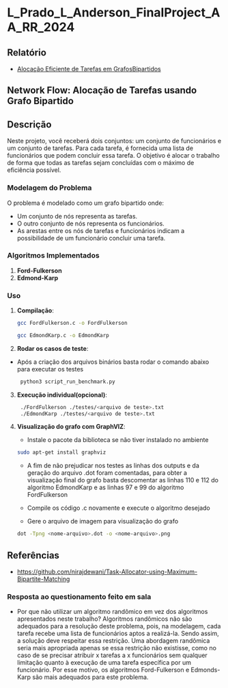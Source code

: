 # L_Prado_L_Anderson_FinalProject_AA_RR_2024

## Relatório
- [Alocação Eficiente de Tarefas em GrafosBipartidos](https://github.com/Lucasx10/L_Prado_L_Anderson_FinalProject_AA_RR_2024/blob/main/artefatos/Aloca%C3%A7%C3%A3o%20Eficiente%20de%20Tarefas%20em%20GrafosBipartidos.pdf)

## Network Flow: Alocação de Tarefas usando Grafo Bipartido

## Descrição

Neste projeto, você receberá dois conjuntos: um conjunto de funcionários e um conjunto de tarefas. Para cada tarefa, é fornecida uma lista de funcionários que podem concluir essa tarefa. O objetivo é alocar o trabalho de forma que todas as tarefas sejam concluídas com o máximo de eficiência possível.

### Modelagem do Problema

O problema é modelado como um grafo bipartido onde:
- Um conjunto de nós representa as tarefas.
- O outro conjunto de nós representa os funcionários.
- As arestas entre os nós de tarefas e funcionários indicam a possibilidade de um funcionário concluir uma tarefa.

### Algoritmos Implementados

1. **Ford-Fulkerson**
2. **Edmond-Karp**

### Uso

1. **Compilação**:
   ```sh
   gcc FordFulkerson.c -o FordFulkerson
   ```
   ```sh
   gcc EdmondKarp.c -o EdmondKarp
   ```
2. **Rodar os casos de teste**:
- Após a criação dos arquivos binários basta rodar o comando abaixo para executar os testes
   ```sh
    python3 script_run_benchmark.py
    ```

3. **Execução individual(opcional)**:
   ```sh
    ./FordFulkerson ./testes/<arquivo de teste>.txt
    ./EdmondKarp ./testes/<arquivo de teste>.txt
    ```
4. **Visualização do grafo com GraphVIZ**:
    - Instale o pacote da biblioteca se não tiver instalado no ambiente
    ```sh
    sudo apt-get install graphviz
    ```
    - A fim de não prejudicar nos testes as linhas dos outputs e da geração do arquivo .dot foram comentadas, para obter a visualização final do grafo basta descomentar as linhas 110 e 112 do algoritmo EdmondKarp e as linhas 97 e 99 do algoritmo FordFulkerson
    - Compile os código .c novamente e execute o algoritmo desejado

   - Gere o arquivo de imagem para visualização do grafo

    ```sh
    dot -Tpng <nome-arquivo>.dot -o <nome-arquivo>.png
    ```

## Referências
- https://github.com/nirajdewani/Task-Allocator-using-Maximum-Bipartite-Matching

### Resposta ao questionamento feito em sala
- Por que não utilizar um algoritmo randômico em vez dos algoritmos apresentados neste trabalho?
Algoritmos randômicos não são adequados para a resolução deste problema, pois, na modelagem, cada tarefa recebe uma lista de funcionários aptos a realizá-la. Sendo assim, a solução deve respeitar essa restrição. Uma abordagem randômica seria mais apropriada apenas se essa restrição não existisse, como no caso de se precisar atribuir x tarefas a x funcionários sem qualquer limitação quanto à execução de uma tarefa específica por um funcionário. Por esse motivo, os algoritmos Ford-Fulkerson e Edmonds-Karp são mais adequados para este problema.